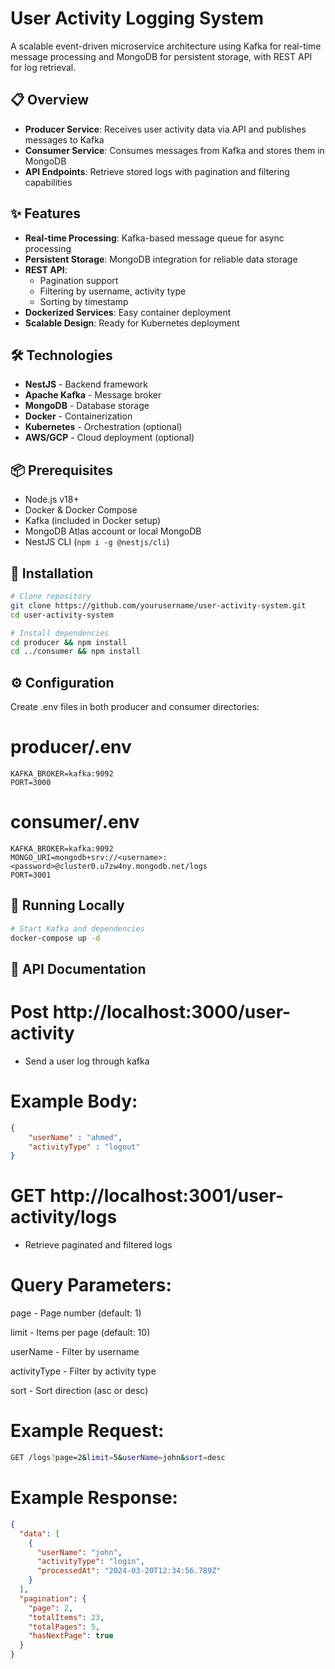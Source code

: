 # User Activity Logging System

A scalable event-driven microservice architecture using Kafka for real-time message processing and MongoDB for persistent storage, with REST API for log retrieval.

## 📋 Overview

- **Producer Service**: Receives user activity data via API and publishes messages to Kafka
- **Consumer Service**: Consumes messages from Kafka and stores them in MongoDB
- **API Endpoints**: Retrieve stored logs with pagination and filtering capabilities


## ✨ Features

- **Real-time Processing**: Kafka-based message queue for async processing
- **Persistent Storage**: MongoDB integration for reliable data storage
- **REST API**: 
  - Pagination support
  - Filtering by username, activity type
  - Sorting by timestamp
- **Dockerized Services**: Easy container deployment
- **Scalable Design**: Ready for Kubernetes deployment

## 🛠 Technologies

- **NestJS** - Backend framework
- **Apache Kafka** - Message broker
- **MongoDB** - Database storage
- **Docker** - Containerization
- **Kubernetes** - Orchestration (optional)
- **AWS/GCP** - Cloud deployment (optional)

## 📦 Prerequisites

- Node.js v18+
- Docker & Docker Compose
- Kafka (included in Docker setup)
- MongoDB Atlas account or local MongoDB
- NestJS CLI (`npm i -g @nestjs/cli`)

## 🚀 Installation

```bash
# Clone repository
git clone https://github.com/yourusername/user-activity-system.git
cd user-activity-system

# Install dependencies
cd producer && npm install
cd ../consumer && npm install
```

## ⚙ Configuration

Create .env files in both producer and consumer directories:


# producer/.env

```env
KAFKA_BROKER=kafka:9092
PORT=3000
```
# consumer/.env

```env
KAFKA_BROKER=kafka:9092
MONGO_URI=mongodb+srv://<username>:<password>@cluster0.u7zw4ny.mongodb.net/logs
PORT=3001
```

## 🏃 Running Locally

```bash
# Start Kafka and dependencies
docker-compose up -d
```

## 📡 API Documentation

# Post http://localhost:3000/user-activity

- Send a user log through kafka

# Example Body:

```json
{
    "userName" : "ahmed",
    "activityType" : "logout"
}
```


# GET http://localhost:3001/user-activity/logs

- Retrieve paginated and filtered logs

# Query Parameters:

page - Page number (default: 1)

limit - Items per page (default: 10)

userName - Filter by username

activityType - Filter by activity type

sort - Sort direction (asc or desc)

# Example Request:

```bash
GET /logs?page=2&limit=5&userName=john&sort=desc
```

# Example Response:

```json
{
  "data": [
    {
      "userName": "john",
      "activityType": "login",
      "processedAt": "2024-03-20T12:34:56.789Z"
    }
  ],
  "pagination": {
    "page": 2,
    "totalItems": 23,
    "totalPages": 5,
    "hasNextPage": true
  }
}
```


